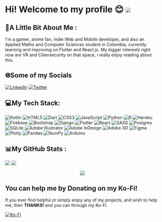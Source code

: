 <!--
**Feligx/Feligx** is a ✨ _special_ ✨ repository because its `README.md` (this file) appears on your GitHub profile.

Here are some ideas to get you started:

- 🔭 I’m currently working on ...
- 🌱 I’m currently learning ...
- 👯 I’m looking to collaborate on ...
- 🤔 I’m looking for help with ...
- 💬 Ask me about ...
- 📫 How to reach me: ...
- 😄 Pronouns: ...
- ⚡ Fun fact: ...
-->

# Hi! Welcome to my profile 😊 [![](https://visitcount.itsvg.in/api?id=feligx&icon=8&color=0)](https://visitcount.itsvg.in)

## 💫A Little Bit About Me :
I'm a gamer, anime fan, indie Web and Mobile developer, and also an Applied Maths and Computer Sciences student in Colombia, currently learning and improving on Flutter and React.js. My bigger interests right now are VR and Cibersecurity on that space, i really enjoy reading about this.

## 🌐Some of my Socials
[![LinkedIn](https://img.shields.io/badge/LinkedIn-%230077B5.svg?logo=linkedin&logoColor=white)](https://linkedin.com/in/felipemirque) [![Twitter](https://img.shields.io/badge/Twitter-%231DA1F2.svg?logo=Twitter&logoColor=white)](https://twitter.com/FeligxD) 

## 💻My Tech Stack:
![Kotlin](https://img.shields.io/badge/kotlin-%230095D5.svg?style=for-the-badge&logo=kotlin&logoColor=white) ![HTML5](https://img.shields.io/badge/html5-%23E34F26.svg?style=for-the-badge&logo=html5&logoColor=white) ![Dart](https://img.shields.io/badge/dart-%230175C2.svg?style=for-the-badge&logo=dart&logoColor=white) ![CSS3](https://img.shields.io/badge/css3-%231572B6.svg?style=for-the-badge&logo=css3&logoColor=white) ![JavaScript](https://img.shields.io/badge/javascript-%23323330.svg?style=for-the-badge&logo=javascript&logoColor=%23F7DF1E) ![Python](https://img.shields.io/badge/python-3670A0?style=for-the-badge&logo=python&logoColor=ffdd54) ![R](https://img.shields.io/badge/r-%23276DC3.svg?style=for-the-badge&logo=r&logoColor=white) ![Heroku](https://img.shields.io/badge/heroku-%23430098.svg?style=for-the-badge&logo=heroku&logoColor=white) ![Firebase](https://img.shields.io/badge/firebase-%23039BE5.svg?style=for-the-badge&logo=firebase) ![Bootstrap](https://img.shields.io/badge/bootstrap-%23563D7C.svg?style=for-the-badge&logo=bootstrap&logoColor=white) ![Django](https://img.shields.io/badge/django-%23092E20.svg?style=for-the-badge&logo=django&logoColor=white) ![Flutter](https://img.shields.io/badge/Flutter-%2302569B.svg?style=for-the-badge&logo=Flutter&logoColor=white) ![React](https://img.shields.io/badge/react-%2320232a.svg?style=for-the-badge&logo=react&logoColor=%2361DAFB) ![SASS](https://img.shields.io/badge/SASS-hotpink.svg?style=for-the-badge&logo=SASS&logoColor=white) ![Postgres](https://img.shields.io/badge/postgres-%23316192.svg?style=for-the-badge&logo=postgresql&logoColor=white) ![SQLite](https://img.shields.io/badge/sqlite-%2307405e.svg?style=for-the-badge&logo=sqlite&logoColor=white) ![Adobe Illustrator](https://img.shields.io/badge/adobeillustrator-%23FF9A00.svg?style=for-the-badge&logo=adobeillustrator&logoColor=white) ![Adobe InDesign](https://img.shields.io/badge/Adobe%20InDesign-49021F?style=for-the-badge&logo=adobeindesign&logoColor=white) ![Adobe XD](https://img.shields.io/badge/Adobe%20XD-470137?style=for-the-badge&logo=Adobe%20XD&logoColor=#FF61F6) 	![Figma](https://img.shields.io/badge/figma-%23F24E1E.svg?style=for-the-badge&logo=figma&logoColor=white) ![Plotly](https://img.shields.io/badge/Plotly-%233F4F75.svg?style=for-the-badge&logo=plotly&logoColor=white) ![Pandas](https://img.shields.io/badge/pandas-%23150458.svg?style=for-the-badge&logo=pandas&logoColor=white) ![NumPy](https://img.shields.io/badge/numpy-%23013243.svg?style=for-the-badge&logo=numpy&logoColor=white) ![Arduino](https://img.shields.io/badge/-Arduino-00979D?style=for-the-badge&logo=Arduino&logoColor=white)
## 📊My GitHub Stats :
![](https://github-readme-stats.vercel.app/api?username=feligx&theme=tokyonight&hide_border=false&include_all_commits=false&count_private=false)
![](https://github-readme-streak-stats.herokuapp.com/?user=feligx&theme=tokyonight&hide_border=false)<br/>
<!--![](https://github-readme-stats.vercel.app/api/top-langs/?username=feligx&theme=tokyonight&hide_border=false&include_all_commits=false&count_private=false&layout=compact)-->
<p align="center">
<img src="https://github-readme-stats.vercel.app/api/top-langs/?username=feligx&theme=tokyonight&hide_border=false&include_all_commits=false&count_private=false&layout=compact"/>
</p>

  ## You can help me by Donating on my Ko-Fi!
  If you ever find helpful or simply enjoy any of my projects, and wish to help me, then **THANKS!** and you can through my Ko-Fi.
  
  [![Ko-Fi](https://img.shields.io/badge/Ko--fi-F16061?style=for-the-badge&logo=ko-fi&logoColor=white)](https://ko-fi.com/feligx) 

  <!-- Proudly created with GPRM ( https://gprm.itsvg.in ) -->
  
